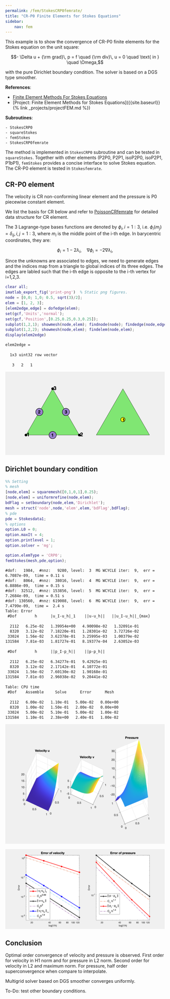 ```yaml
---
permalink: /fem/StokesCRP0femrate/
title: "CR-P0 Finite Elements for Stokes Equations"
sidebar:
    nav: fem
---
```



This example is to show the convergence of CR-P0 finite elements for the Stokes equation on the unit square:

$$- \Delta u + {\rm grad}\, p  = f \quad {\rm div}\, u    = 0  \quad  \text{ in } \quad \Omega,$$

with the pure Dirichlet boundary condition. The solver is based on a DGS type smoother. 

**References**:
- [Finite Element Methods For Stokes Equations](http://www.math.uci.edu/~chenlong/226/FEMStokes.pdf)
- [Project: Finite Element Methods for Stokes Equations]({{site.baseurl}}{% link _projects/projectFEM.md %})

**Subroutines**:

    - StokesCRP0
    - squareStokes
    - femStokes
    - StokesCRP0femrate
    
The method is implemented in `StokesCRP0` subroutine and can be tested in `squareStokes`. Together with other elements (P2P0, P2P1, isoP2P0, isoP2P1, P1bP1), `femStokes` provides a concise interface to solve Stokes equation. The CR-P0 element is tested in `Stokesfemrate`.

## CR-P0 element

The velocity is CR non-conforming linear element and the pressure is P0 piecewise constant element. 

We list the basis for CR below and refer to [PoissonCRfemrate](PoissonCRfemrate.html) for detailed data structure for CR element. 

The 3 Lagrange-type bases functions are denoted by $\phi_i, i=1:3$, i.e. $\phi_i(m_j)=\delta _{ij},i,j=1:3$, where $m_i$ is the middle point of the i-th edge. In barycentric coordinates, they are:

$$\phi_i = 1- 2\lambda_i,\quad \nabla \phi_i = -2\nabla \lambda_i,$$


Since the unknowns are associated to edges, we need to generate edges and the indices map from a triangle to global indices of its three edges. The edges are labled such that the i-th edge is opposite to the i-th vertex for i=1,2,3.


```matlab
clear all;
imatlab_export_fig('print-png')  % Static png figures.
node = [0,0; 1,0; 0.5, sqrt(3)/2];
elem = [1, 2, 3];
[elem2edge,edge] = dofedge(elem);
set(gcf,'Units','normal'); 
set(gcf,'Position',[0.25,0.25,0.3,0.25]);
subplot(1,2,1); showmesh(node,elem); findnode(node); findedge(node,edge);
subplot(1,2,2); showmesh(node,elem); findelem(node,elem);
display(elem2edge)
```

    
    elem2edge =
    
      1x3 uint32 row vector
    
       3   2   1
    



    
![png](StokesCRP0femrate_files/StokesCRP0femrate_3_1.png)
    


## Dirichlet boundary condition


```matlab
%% Setting
% mesh
[node,elem] = squaremesh([0,1,0,1],0.25);
[node,elem] = uniformrefine(node,elem);
bdFlag = setboundary(node,elem,'Dirichlet');
mesh = struct('node',node,'elem',elem,'bdFlag',bdFlag);
% pde
pde = Stokesdata1; 
% options
option.L0 = 0;
option.maxIt = 4;
option.printlevel = 1;
option.solver = 'mg';
```


```matlab
option.elemType = 'CRP0';
femStokes(mesh,pde,option);
```

    #dof:   1984,  #nnz:   9280, level:  3  MG WCYCLE iter:  9,  err = 6.7087e-09,  time = 0.11 s
    #dof:   8064,  #nnz:  38016, level:  4  MG WCYCLE iter:  9,  err = 6.8886e-09,  time = 0.15 s
    #dof:  32512,  #nnz: 153856, level:  5  MG WCYCLE iter:  9,  err = 7.2684e-09,  time = 0.51 s
    #dof: 130560,  #nnz: 619008, level:  6  MG WCYCLE iter:  9,  err = 7.4799e-09,  time =  2.4 s
    Table: Error
     #Dof        h      |u_I-u_h|_1    ||u-u_h||   ||u_I-u_h||_{max}
    
      2112   6.25e-02   1.39954e+00   4.90098e-02   1.32091e-01
      8320   3.12e-02   7.18220e-01   1.28301e-02   3.72726e-02
     33024   1.56e-02   3.62378e-01   3.25995e-03   1.00379e-02
    131584   7.81e-03   1.81727e-01   8.19377e-04   2.63052e-03
    
     #Dof        h      ||p_I-p_h||    ||p-p_h||   
    
      2112   6.25e-02   6.34277e-01   9.42925e-01
      8320   3.12e-02   2.17142e-01   4.10772e-01
     33024   1.56e-02   7.60130e-02   1.90168e-01
    131584   7.81e-03   2.96038e-02   9.20441e-02
    
    Table: CPU time
     #Dof    Assemble     Solve      Error      Mesh    
    
      2112   6.00e-02   1.10e-01   5.00e-02   0.00e+00
      8320   1.00e-02   1.50e-01   2.00e-02   0.00e+00
     33024   5.00e-02   5.10e-01   5.00e-02   1.00e-02
    131584   1.10e-01   2.38e+00   2.40e-01   1.00e-02
    



    
![png](StokesCRP0femrate_files/StokesCRP0femrate_6_1.png)
    



    
![png](StokesCRP0femrate_files/StokesCRP0femrate_6_2.png)
    


## Conclusion

Optimal order convergence of velocity and pressure is observed. First order for velocity in H1 norm and for pressure in L2 norm. Second order for velocity in L2 and maximum norm. For pressure, half order superconvergence when compare to interpolate.

Multigrid solver based on DGS smoother converges uniformly. 

To-Do: test other boundary conditions.
